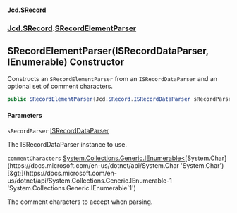 #### [Jcd.SRecord](index.md 'index')
### [Jcd.SRecord](Jcd.SRecord.md 'Jcd.SRecord').[SRecordElementParser](Jcd.SRecord.SRecordElementParser.md 'Jcd.SRecord.SRecordElementParser')

## SRecordElementParser(ISRecordDataParser, IEnumerable<char>) Constructor

Constructs an `SRecordElementParser` from an `ISRecordDataParser` and an optional set of comment characters.

```csharp
public SRecordElementParser(Jcd.SRecord.ISRecordDataParser sRecordParser=null, System.Collections.Generic.IEnumerable<char> commentCharacters=null);
```
#### Parameters

<a name='Jcd.SRecord.SRecordElementParser.SRecordElementParser(Jcd.SRecord.ISRecordDataParser,System.Collections.Generic.IEnumerable_char_).sRecordParser'></a>

`sRecordParser` [ISRecordDataParser](Jcd.SRecord.ISRecordDataParser.md 'Jcd.SRecord.ISRecordDataParser')

The ISRecordDataParser instance to use.

<a name='Jcd.SRecord.SRecordElementParser.SRecordElementParser(Jcd.SRecord.ISRecordDataParser,System.Collections.Generic.IEnumerable_char_).commentCharacters'></a>

`commentCharacters` [System.Collections.Generic.IEnumerable&lt;](https://docs.microsoft.com/en-us/dotnet/api/System.Collections.Generic.IEnumerable-1 'System.Collections.Generic.IEnumerable`1')[System.Char](https://docs.microsoft.com/en-us/dotnet/api/System.Char 'System.Char')[&gt;](https://docs.microsoft.com/en-us/dotnet/api/System.Collections.Generic.IEnumerable-1 'System.Collections.Generic.IEnumerable`1')

The comment characters to accept when parsing.